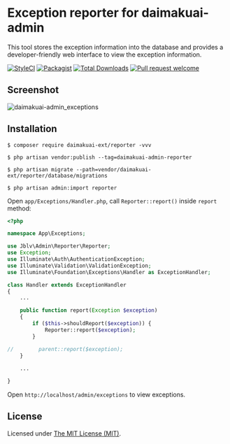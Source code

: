 Exception reporter for daimakuai-admin
======================

This tool stores the exception information into the database and provides a developer-friendly web interface to view the exception information.

[![StyleCI](https://styleci.io/repos/110317880/shield?branch=master)](https://styleci.io/repos/110317880)
[![Packagist](https://img.shields.io/packagist/l/daimakuai-ext/reporter.svg?maxAge=2592000)](https://packagist.org/packages/daimakuai-ext/reporter)
[![Total Downloads](https://img.shields.io/packagist/dt/daimakuai-ext/reporter.svg?style=flat-square)](https://packagist.org/packages/daimakuai-ext/reporter)
[![Pull request welcome](https://img.shields.io/badge/pr-welcome-green.svg?style=flat-square)]()

## Screenshot

![daimakuai-admin_exceptions](https://user-images.githubusercontent.com/1479100/30947042-0f667d9a-a43a-11e7-99c3-cf0fe236fedd.png)

## Installation 

```
$ composer require daimakuai-ext/reporter -vvv

$ php artisan vendor:publish --tag=daimakuai-admin-reporter

$ php artisan migrate --path=vendor/daimakuai-ext/reporter/database/migrations

$ php artisan admin:import reporter
```

Open `app/Exceptions/Handler.php`, call `Reporter::report()` inside `report` method:
```php
<?php

namespace App\Exceptions;

use Jblv\Admin\Reporter\Reporter;
use Exception;
use Illuminate\Auth\AuthenticationException;
use Illuminate\Validation\ValidationException;
use Illuminate\Foundation\Exceptions\Handler as ExceptionHandler;

class Handler extends ExceptionHandler
{
    ...

    public function report(Exception $exception)
    {
        if ($this->shouldReport($exception)) {
            Reporter::report($exception);
        }

//        parent::report($exception);
    }
    
    ...

}
```

Open `http://localhost/admin/exceptions` to view exceptions.

License
------------
Licensed under [The MIT License (MIT)](LICENSE).
